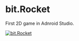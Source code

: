 # bit.Rocket
 First 2D game in Adnroid Studio.  
 
 [![bit.Rocket](https://img.youtube.com/vi/jVq0mGxV2_w/0.jpg)](https://youtu.be/jVq0mGxV2_w)

